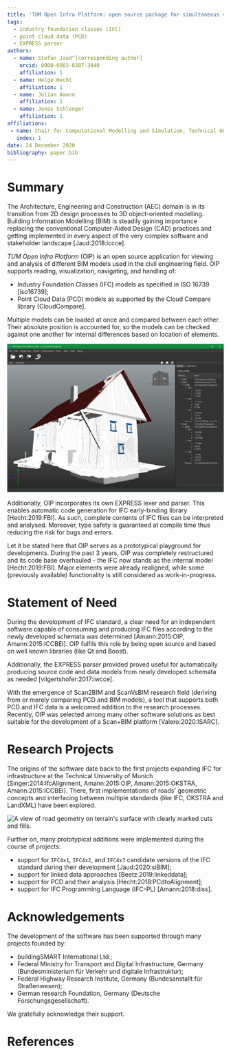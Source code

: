```yaml
---
title: 'TUM Open Infra Platform: open source package for simultaneous viewing and analysis of Industry Foundation Classes (IFC) and Point Cloud Data (PCD) models'
tags:
  - industry foundation classes (IFC)
  - point cloud data (PCD)
  - EXPRESS parser
authors:
  - name: Stefan Jaud^[corresponding author]
    orcid: 0000-0003-0387-3440
    affiliation: 1
  - name: Helge Hecht
    affiliation: 1
  - name: Julian Amann
    affiliation: 1
  - name: Jonas Schlenger
    affiliation: 1
affiliations:
 - name: Chair for Computational Modelling and Simulation, Technical University of Munich
   index: 1
date: 24 December 2020
bibliography: paper.bib
---
```


# Summary

The Architecture, Engineering and Construction (AEC) domain is in its transition from 2D design processes to 3D object-oriented modelling. 
Building Information Modelling (BIM) is steadily gaining importance replacing the conventional Computer-Aided Design (CAD) practices
 and getting implemented in every aspect of the very complex software and stakeholder landscape [Jaud:2018:iccce].

*TUM Open Infra Platform* (OIP) is an open source application for
 viewing and analysis of different BIM models used in the civil engineering field.
OIP supports reading, visualization, navigating, and handling of:

- Industry Foundation Classes (IFC) models as specified in ISO 16739 [iso16739];
- Point Cloud Data (PCD) models as supported by the Cloud Compare library [CloudCompare].

Multiple models can be loaded at once and compared between each other.
Their absolute position is accounted for, so the models can be checked against one another for internal differences based on location of elements.

![](../images/ifc_and_pcd.png "A point cloud model together with an IFC model loaded in OIP.")

Additionally, OIP incorporates its own EXPRESS lexer and parser.
This enables automatic code generation for IFC early-binding library [Hecht:2019:FBI].
As such, complete contents of IFC files can be interpreted and analysed.
Moreover, type safety is guaranteed at compile time thus reducing the risk for bugs and errors.

Let it be stated here that OIP serves as a prototypical playground for developments.
During the past 3 years, OIP was completely restructured and its code base overhauled - the IFC now stands as the internal model [Hecht:2019:FBI].
Major elements were already realigned, while some (previously available) functionality is still considered as work-in-progress.

# Statement of Need

During the development of IFC standard, a clear need for an independent software
 capable of consuming and producing IFC files according to the newly developed schemata was determined [Amann:2015:OIP, Amann:2015:ICCBEI].
OIP fulfils this role by being open source and based on well known libraries (like Qt and Boost).

Additionally, the EXPRESS parser provided proved useful for automatically producing
 source code and data models from newly developed schemata as needed [vilgertshofer:2017:iwcce].

With the emergence of Scan2BIM and ScanVsBIM research field (deriving from or merely comparing PCD and BIM models),
 a tool that supports both PCD and IFC data is a welcomed addition to the research processes.
Recently, OIP was selected among many other software solutions as best suitable for the development of a Scan+BIM platform [Valero:2020:ISARC].

# Research Projects

The origins of the software date back to the first projects expanding IFC for infrastructure
 at the Technical University of Munich [Singer:2014:IfcAlignment, Amann:2015:OIP, Amann:2015:OKSTRA, Amann:2015:ICCBEI].
There, first implementations of roads' geometric concepts and interfacing between multiple standards (like IFC, OKSTRA and LandXML) have been explored.

![](../Beta1_5_Windows8_1.png "A view of road geometry on terrain's surface with clearly marked cuts and fills.")

Further on, many prototypical additions were implemented during the course of projects:

- support for `IFC4x1`, `IFC4x2`, and `IFC4x3` candidate versions of the IFC standard during their development [Jaud:2020:siBIM];
- support for linked data approaches [Beetz:2019:linkeddata];
- support for PCD and their analysis [Hecht:2018:PCdtoAlignment];
- support for IFC Programming Language (IFC-PL) [Amann:2018:diss].

# Acknowledgements

The development of the software has been supported through many projects founded by:

- buildingSMART International Ltd.;
- Federal Ministry for Transport and Digital Infrastructure, Germany (Bundesministerium für Verkehr und digitale Infrastruktur);
- Federal Highway Research Institute, Germany (Bundesanstallt für Straßenwesen);
- German research Foundation, Germany (Deutsche Forschungsgesellschaft).

We gratefully acknowledge their support.

# References

